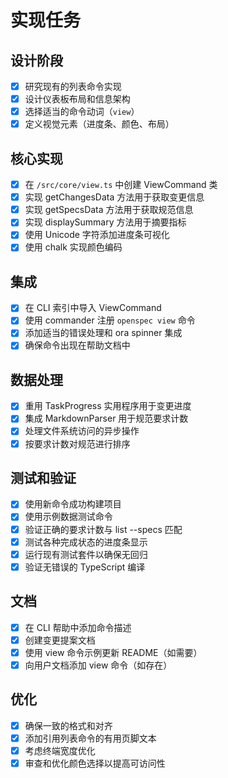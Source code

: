 # 实现任务

## 设计阶段
- [x] 研究现有的列表命令实现
- [x] 设计仪表板布局和信息架构
- [x] 选择适当的命令动词（`view`）
- [x] 定义视觉元素（进度条、颜色、布局）

## 核心实现
- [x] 在 `/src/core/view.ts` 中创建 ViewCommand 类
- [x] 实现 getChangesData 方法用于获取变更信息
- [x] 实现 getSpecsData 方法用于获取规范信息
- [x] 实现 displaySummary 方法用于摘要指标
- [x] 使用 Unicode 字符添加进度条可视化
- [x] 使用 chalk 实现颜色编码

## 集成
- [x] 在 CLI 索引中导入 ViewCommand
- [x] 使用 commander 注册 `openspec view` 命令
- [x] 添加适当的错误处理和 ora spinner 集成
- [x] 确保命令出现在帮助文档中

## 数据处理
- [x] 重用 TaskProgress 实用程序用于变更进度
- [x] 集成 MarkdownParser 用于规范要求计数
- [x] 处理文件系统访问的异步操作
- [x] 按要求计数对规范进行排序

## 测试和验证
- [x] 使用新命令成功构建项目
- [x] 使用示例数据测试命令
- [x] 验证正确的要求计数与 list --specs 匹配
- [x] 测试各种完成状态的进度条显示
- [x] 运行现有测试套件以确保无回归
- [x] 验证无错误的 TypeScript 编译

## 文档
- [x] 在 CLI 帮助中添加命令描述
- [x] 创建变更提案文档
- [x] 使用 view 命令示例更新 README（如需要）
- [x] 向用户文档添加 view 命令（如存在）

## 优化
- [x] 确保一致的格式和对齐
- [x] 添加引用列表命令的有用页脚文本
- [x] 考虑终端宽度优化
- [x] 审查和优化颜色选择以提高可访问性